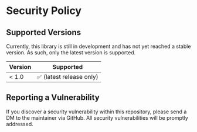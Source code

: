 # Security Policy

## Supported Versions

Currently, this library is still in development and has not yet reached a stable version. As such, only the latest version is supported.

| Version | Supported                                      |
|---------|------------------------------------------------|
| < 1.0   | :white_check_mark: (latest release only) |


## Reporting a Vulnerability

If you discover a security vulnerability within this repository, please send a DM to the maintainer via GitHub. All security vulnerabilities will be promptly addressed.